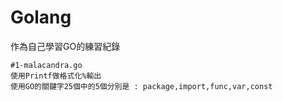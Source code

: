 # Golang
作為自己學習GO的練習紀錄
```
#1-malacandra.go 
使用Printf做格式化%輸出
使用GO的關鍵字25個中的5個分別是 : package,import,func,var,const
```

